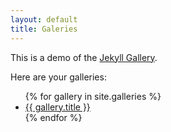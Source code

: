```yaml
---
layout: default
title: Galeries
---
```


This is a demo of the [Jekyll Gallery](http://lexoyo.me/jekyll-gallery/).

Here are your galleries:

<ul>
{% for gallery in site.galleries %}
<li><a href="{{ site.github.url }}{{ gallery.url }}">{{ gallery.title }}</a></li>
{% endfor %}


